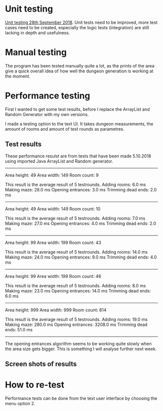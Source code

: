 # Unit testing

[Unit testing 28th September 2018](https://github.com/apndx/DenMaker/tree/master/Documentation/jacoco280918.jpg). Unit tests need to be improved, more test cases need to be created, especially the logic tests (integration) are still lacking in depth and usefulness.

# Manual testing

The program has been tested manually quite a lot, as the prints of the area give a quick overall idea of how well the dungeon generation is working at the moment.

# Performance testing

First I wanted to get some test results, before I replace the ArrayList and Random Generator with my own versions.

I made a testing option to the text UI. It takes dungeon measurements, the amount of rooms and amount of test rounds as parametres.

## Test results

These performance resulst are from tests that have been made 5.10.2018 using imported Java ArrayList and Random generator.

---------------

Area height: 49
Area width: 149
Room count: 9

This result is the average result of 5 testrounds.
Adding rooms: 6.0 ms
Making maze: 28.0 ms
Opening entrances: 3.0 ms
Trimming dead ends: 2.0 ms

---------------

Area height: 49
Area width: 149
Room count: 10

This result is the average result of 5 testrounds.
Adding rooms: 7.0 ms
Making maze: 27.0 ms
Opening entrances: 4.0 ms
Trimming dead ends: 2.0 ms

---------------

Area height: 99
Area width: 199
Room count: 43

This result is the average result of 5 testrounds.
Adding rooms: 14.0 ms
Making maze: 24.0 ms
Opening entrances: 9.0 ms
Trimming dead ends: 4.0 ms

---------------

Area height: 99
Area width: 199
Room count: 46

This result is the average result of 5 testrounds.
Adding rooms: 8.0 ms
Making maze: 23.0 ms
Opening entrances: 14.0 ms
Trimming dead ends: 6.0 ms

----------------

Area height: 999
Area width: 999
Room count: 814

This result is the average result of 5 testrounds.
Adding rooms: 19.0 ms
Making maze: 280.0 ms
Opening entrances: 3208.0 ms
Trimming dead ends: 51.0 ms

-----------------

The opening entrances algorithm seems to be working quite slowly when the area size gets bigger. This is something I will analyse further next week.

## Screen shots of results


# How to re-test

Performance tests can be done from the text user interface by choosing the menu option 2. 
